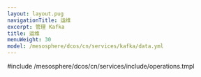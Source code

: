 ```yaml
---
layout: layout.pug
navigationTitle: 运维
excerpt: 管理 Kafka
title: 运维
menuWeight: 30
model: /mesosphere/dcos/cn/services/kafka/data.yml
---
```


#include /mesosphere/dcos/cn/services/include/operations.tmpl
